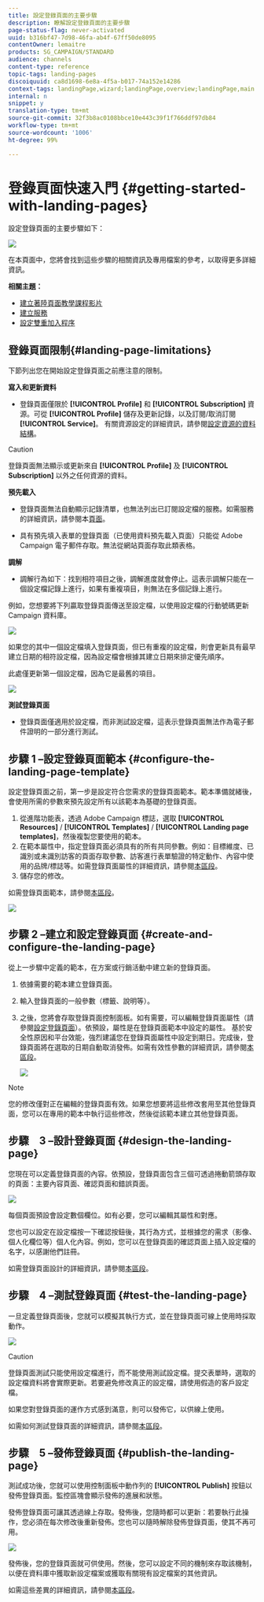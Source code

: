 ```yaml
---
title: 設定登錄頁面的主要步驟
description: 瞭解設定登錄頁面的主要步驟
page-status-flag: never-activated
uuid: b316bf47-7d98-46fa-ab4f-67ff50de8095
contentOwner: lemaitre
products: SG_CAMPAIGN/STANDARD
audience: channels
content-type: reference
topic-tags: landing-pages
discoiquuid: ca8d1698-6e8a-4f5a-b017-74a152e14286
context-tags: landingPage,wizard;landingPage,overview;landingPage,main
internal: n
snippet: y
translation-type: tm+mt
source-git-commit: 32f3b8ac0108bbce10e443c39f1f766ddf97db84
workflow-type: tm+mt
source-wordcount: '1006'
ht-degree: 99%

---
```



# 登錄頁面快速入門 {#getting-started-with-landing-pages}

設定登錄頁面的主要步驟如下：

![](assets/lp_steps.png)

在本頁面中，您將會找到這些步驟的相關資訊及專用檔案的參考，以取得更多詳細資訊。

**相關主題：**

* [建立著陸頁面教學課程影片](https://docs.adobe.com/content/help/zh-Hant/campaign-standard-learn/tutorials/communication-channels/landing-pages/landing-page-create-and-edit.translate.html)
* [建立服務](../../audiences/using/creating-a-service.md)
* [設定雙重加入程序](setting-up-a-double-opt-in-process.md)

## 登錄頁面限制{#landing-page-limitations}

下節列出您在開始設定登錄頁面之前應注意的限制。

**寫入和更新資料**

* 登錄頁面僅限於 **[!UICONTROL Profile]** 和 **[!UICONTROL Subscription]** 資源。可從 **[!UICONTROL Profile]** 儲存及更新記錄，以及訂閱/取消訂閱 **[!UICONTROL Service]**。
有關資源設定的詳細資訊，請參閱[設定資源的資料結構](../../developing/using/configuring-the-resource-s-data-structure.md)。

>[!CAUTION]
>
>登錄頁面無法顯示或更新來自 **[!UICONTROL Profile]** 及 **[!UICONTROL Subscription]** 以外之任何資源的資料。

**預先載入**

* 登錄頁面無法自動顯示記錄清單，也無法列出已訂閱設定檔的服務。如需服務的詳細資訊，請參閱本[頁面](../../audiences/using/creating-a-service.md)。

* 具有預先填入表單的登錄頁面（已使用資料預先載入頁面）只能從 Adobe Campaign 電子郵件存取。無法從網站頁面存取此類表格。

**調解**

* 調解行為如下：找到相符項目之後，調解進度就會停止。這表示調解只能在一個設定檔記錄上進行，如果有重複項目，則無法在多個記錄上進行。

例如，您想要將下列贏取登錄頁面傳送至設定檔，以使用設定檔的行動號碼更新 Campaign 資料庫。

![](assets/landing_page_limitation_1.png)

如果您的其中一個設定檔填入登錄頁面，但已有重複的設定檔，則會更新具有最早建立日期的相符設定檔，因為設定檔會根據其建立日期來排定優先順序。

此處僅更新第一個設定檔，因為它是最舊的項目。

![](assets/landing_page_limitation_2.png)

**測試登錄頁面**

* 登錄頁面僅適用於設定檔，而非測試設定檔，這表示登錄頁面無法作為電子郵件證明的一部分進行測試。

## 步驟 1 –設定登錄頁面範本 {#configure-the-landing-page-template}

設定登錄頁面之前，第一步是設定符合您需求的登錄頁面範本。範本準備就緒後，會使用所需的參數來預先設定所有以該範本為基礎的登錄頁面。

1. 從進階功能表，透過 Adobe Campaign 標誌，選取 **[!UICONTROL Resources]** / **[!UICONTROL Templates]** / **[!UICONTROL Landing page templates]**，然後複製您要使用的範本。
1. 在範本屬性中，指定登錄頁面必須具有的所有共同參數。例如：目標維度、已識別或未識別訪客的頁面存取參數、訪客進行表單驗證的特定動作、內容中使用的品牌/標誌等。如需登錄頁面屬性的詳細資訊，請參閱[本區段](../../channels/using/configuring-landing-page.md)。
1. 儲存您的修改。

如需登錄頁面範本，請參閱[本區段](../../channels/using/getting-started-with-landing-pages.md)。

![](assets/lp-steps1.png)

## 步驟 2 –建立和設定登錄頁面 {#create-and-configure-the-landing-page}

從上一步驟中定義的範本，在方案或行銷活動中建立新的登錄頁面。

1. 依據需要的範本建立登錄頁面。
1. 輸入登錄頁面的一般參數（標籤、說明等）。
1. 之後，您將會存取登錄頁面控制面板。如有需要，可以編輯登錄頁面屬性（請參閱[設定登錄頁面](../../channels/using/configuring-landing-page.md)）。依預設，屬性是在登錄頁面範本中設定的屬性。
基於安全性原因和平台效能，強烈建議您在登錄頁面屬性中設定到期日。完成後，登錄頁面將在選取的日期自動取消發佈。如需有效性參數的詳細資訊，請參閱[本區段](../../channels/using/testing-publishing-landing-page.md#setting-up-validity-parameters)。

   ![](assets/lp-steps3.png)

>[!NOTE]
>
>您的修改僅對正在編輯的登錄頁面有效。如果您想要將這些修改套用至其他登錄頁面，您可以在專用的範本中執行這些修改，然後從該範本建立其他登錄頁面。

## 步驟　3 –設計登錄頁面 {#design-the-landing-page}

您現在可以定義登錄頁面的內容。依預設，登錄頁面包含三個可透過捲動箭頭存取的頁面：主要內容頁面、確認頁面和錯誤頁面。

![](assets/lp-steps4.png)

每個頁面預設會設定數個欄位。如有必要，您可以編輯其屬性和對應。

您也可以設定在設定檔按一下確認按鈕後，其行為方式，並根據您的需求（影像、個人化欄位等）個人化內容。例如，您可以在登錄頁面的確認頁面上插入設定檔的名字，以感謝他們註冊。

如需登錄頁面設計的詳細資訊，請參閱[本區段](../../channels/using/designing-a-landing-page.md)。

## 步驟　4 –測試登錄頁面 {#test-the-landing-page}

一旦定義登錄頁面後，您就可以模擬其執行方式，並在登錄頁面可線上使用時採取動作。

![](assets/lp-steps5.png)

>[!CAUTION]
>
>登錄頁面測試只能使用設定檔進行，而不能使用測試設定檔。提交表單時，選取的設定檔資料將會實際更新。若要避免修改真正的設定檔，請使用假造的客戶設定檔。

如果您對登錄頁面的運作方式感到滿意，則可以發佈它，以供線上使用。

如需如何測試登錄頁面的詳細資訊，請參閱[本區段](../../channels/using/testing-publishing-landing-page.md#testing-the-landing-page-)。

## 步驟　5 –發佈登錄頁面 {#publish-the-landing-page}

測試成功後，您就可以使用控制面板中動作列的 **[!UICONTROL Publish]** 按鈕以發佈登錄頁面。監控區塊會顯示發佈的進展和狀態。

發佈登錄頁面可讓其透過線上存取。發佈後，您隨時都可以更新：若要執行此操作，您必須在每次修改後重新發佈。您也可以隨時解除發佈登錄頁面，使其不再可用。

![](assets/lp-steps6.png)

發佈後，您的登錄頁面就可供使用。然後，您可以設定不同的機制來存取該機制，以便在資料庫中獲取新設定檔案或獲取有關現有設定檔案的其他資訊。

如需這些差異的詳細資訊，請參閱[本區段](../../channels/using/testing-publishing-landing-page.md#publishing-a-landing-page)。

